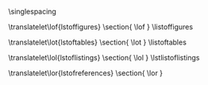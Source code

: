 \singlespacing

<!-- Abbildungsverzeichnis -->
\translatelet\lof{lstoffigures}
\section{ \lof }
\listoffigures

<!-- Tabellenverzeichnis -->
\translatelet\lot{lstoftables}
\section{ \lot }
\listoftables

<!-- Quellcodeverzeichnis -->
\translatelet\lol{lstoflistings}
\section{ \lol }
\lstlistoflistings

<!-- Literaturverzeichnis -->
\translatelet\lor{lstofreferences}
\section{ \lor }

<div id="refs"></div>


